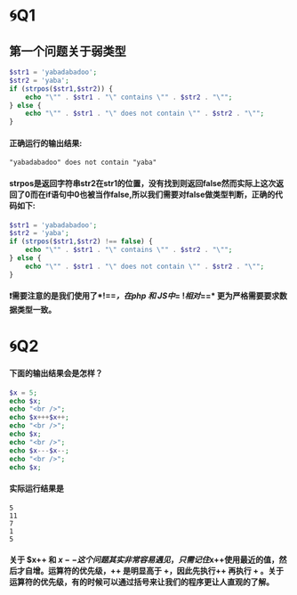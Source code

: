# :cyclone:Q1

## 第一个问题关于弱类型
```PHP
$str1 = 'yabadabadoo';
$str2 = 'yaba';
if (strpos($str1,$str2)) {  
    echo "\"" . $str1 . "\" contains \"" . $str2 . "\"";
} else {
    echo "\"" . $str1 . "\" does not contain \"" . $str2 . "\"";
}
```
#### 正确运行的输出结果:
```shell
"yabadabadoo" does not contain "yaba"
```
#### strpos是返回字符串str2在str1的位置，没有找到则返回false然而实际上这次返回了0而在if语句中0也被当作false,所以我们需要对false做类型判断，正确的代码如下:
```PHP
$str1 = 'yabadabadoo';
$str2 = 'yaba';
if (strpos($str1,$str2) !== false) {  
    echo "\"" . $str1 . "\" contains \"" . $str2 . "\"";
} else {
    echo "\"" . $str1 . "\" does not contain \"" . $str2 . "\"";
}
```
#### :exclamation:需要注意的是我们使用了*!==*，在php 和 JS中*= !*相对*==* 更为严格需要要求数据类型一致。

# :cyclone:Q2
#### 下面的输出结果会是怎样？
```PHP
$x = 5;
echo $x;  
echo "<br />";  
echo $x+++$x++;  
echo "<br />";  
echo $x;  
echo "<br />";  
echo $x---$x--;  
echo "<br />";  
echo $x;
```
#### 实际运行结果是
```
5  
11  
7  
1  
5  
```
#### 关于 $x++ 和 $x--这个问题其实非常容易遇见，只需记住$x++使用最近的值，然后才自增。运算符的优先级，++ 是明显高于 +，因此先执行++ 再执行 + 。关于运算符的优先级，有的时候可以通过括号来让我们的程序更让人直观的了解。
